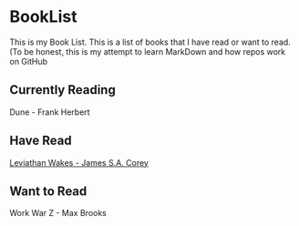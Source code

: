 # BookList

This is my Book List. This is a list of books that I have read or want to read. (To be honest, this is my attempt to learn MarkDown and how repos work on GitHub

## Currently Reading

Dune - Frank Herbert

## Have Read

[Leviathan Wakes - James S.A. Corey](https://openlibrary.org/works/OL16114008W/Leviathan_wakes?edition=key%3A/books/OL32667325M)

## Want to Read

Work War Z - Max Brooks